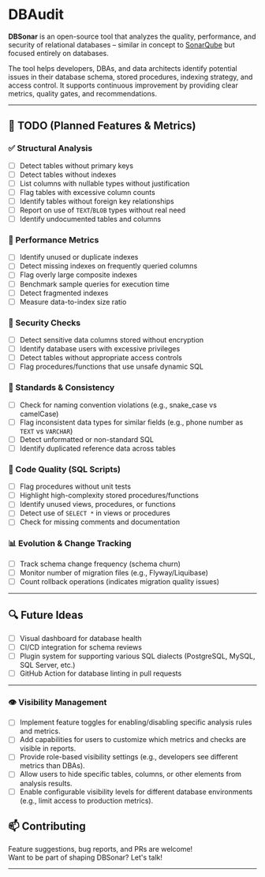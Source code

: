 # DBAudit


**DBSonar** is an open-source tool that analyzes the quality, performance, and security of relational databases – similar in concept to [SonarQube](https://www.sonarqube.org/) but focused entirely on databases.

The tool helps developers, DBAs, and data architects identify potential issues in their database schema, stored procedures, indexing strategy, and access control. It supports continuous improvement by providing clear metrics, quality gates, and recommendations.

---

## 📌 TODO (Planned Features & Metrics)

### ✅ Structural Analysis
- [ ] Detect tables without primary keys
- [ ] Detect tables without indexes
- [ ] List columns with nullable types without justification
- [ ] Flag tables with excessive column counts
- [ ] Identify tables without foreign key relationships
- [ ] Report on use of `TEXT`/`BLOB` types without real need
- [ ] Identify undocumented tables and columns

### 🚀 Performance Metrics
- [ ] Identify unused or duplicate indexes
- [ ] Detect missing indexes on frequently queried columns
- [ ] Flag overly large composite indexes
- [ ] Benchmark sample queries for execution time
- [ ] Detect fragmented indexes
- [ ] Measure data-to-index size ratio

### 🔐 Security Checks
- [ ] Detect sensitive data columns stored without encryption
- [ ] Identify database users with excessive privileges
- [ ] Detect tables without appropriate access controls
- [ ] Flag procedures/functions that use unsafe dynamic SQL

### 📏 Standards & Consistency
- [ ] Check for naming convention violations (e.g., snake_case vs camelCase)
- [ ] Flag inconsistent data types for similar fields (e.g., phone number as `TEXT` vs `VARCHAR`)
- [ ] Detect unformatted or non-standard SQL
- [ ] Identify duplicated reference data across tables

### 🧠 Code Quality (SQL Scripts)
- [ ] Flag procedures without unit tests
- [ ] Highlight high-complexity stored procedures/functions
- [ ] Identify unused views, procedures, or functions
- [ ] Detect use of `SELECT *` in views or procedures
- [ ] Check for missing comments and documentation

### 📊 Evolution & Change Tracking
- [ ] Track schema change frequency (schema churn)
- [ ] Monitor number of migration files (e.g., Flyway/Liquibase)
- [ ] Count rollback operations (indicates migration quality issues)

---

## 🔍 Future Ideas
- [ ] Visual dashboard for database health
- [ ] CI/CD integration for schema reviews
- [ ] Plugin system for supporting various SQL dialects (PostgreSQL, MySQL, SQL Server, etc.)
- [ ] GitHub Action for database linting in pull requests

---

### 👁️ Visibility Management

- [ ] Implement feature toggles for enabling/disabling specific analysis rules and metrics.
- [ ] Add capabilities for users to customize which metrics and checks are visible in reports.
- [ ] Provide role-based visibility settings (e.g., developers see different metrics than DBAs).
- [ ] Allow users to hide specific tables, columns, or other elements from analysis results.
- [ ] Enable configurable visibility levels for different database environments (e.g., limit access to production
  metrics).

## 📫 Contributing

Feature suggestions, bug reports, and PRs are welcome!  
Want to be part of shaping DBSonar? Let's talk!

---
